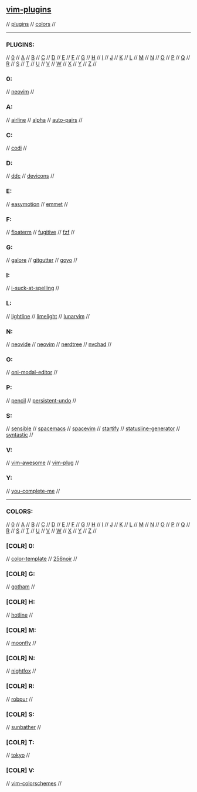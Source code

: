 ## [vim-plugins](https://github.com/topics/vim)

// [plugins](#plugins) // [colors](#colors) //

---

### PLUGINS:

// [0](#0) // [A](#a) // [B](#b) // [C](#c) // [D](#d) // [E](#e) // [F](#f) // [G](#g)
// [H](#h) // [I](#i) // [J](#j) // [K](#k) // [L](#l) // [M](#m) // [N](#n) // [O](#o)
// [P](#p) // [Q](#q) // [R](#r) // [S](#s) // [T](#t) // [U](#u) // [V](#v) // [W](#w)
// [X](#x) // [Y](#y) // [Z](#z) //

### 0:
// [neovim](https://github.com/topics/neovim)
//

### A:
// [airline](https://github.com/vim-airline/vim-airline)
// [alpha](https://github.com/goolord/alpha-nvim)
// [auto-pairs](https://github.com/jiangmiao/auto-pairs)
//

### C:
// [codi](https://github.com/metakirby5/codi.vim)
//

### D:
// [ddc](https://github.com/Shougo/ddc.vim)
// [devicons](https://github.com/ryanoasis/vim-devicons)
//

### E:
// [easymotion](https://github.com/easymotion/vim-easymotion)
// [emmet](https://github.com/mattn/emmet-vim)
//

### F:
// [floaterm](https://github.com/voldikss/vim-floaterm)
// [fugitive](https://github.com/tpope/vim-fugitive)
// [fzf](https://github.com/junegunn/fzf.vim)
//

### G:
// [galore](https://github.com/mhinz/vim-galore)
// [gitgutter](https://github.com/airblade/vim-gitgutter)
// [goyo](https://github.com/junegunn/goyo.vim)
//

### I:
// [i-suck-at-spelling](https://github.com/Pocco81/ISuckAtSpelling.nvim)
//

### L:
// [lightline](https://github.com/itchyny/lightline.vim)
// [limelight](https://github.com/junegunn/limelight.vim)
// [lunarvim](https://github.com/LunarVim/LunarVim)
//

### N:
// [neovide](https://github.com/Kethku/neovide)
// [neovim](https://github.com/neovim/neovim)
// [nerdtree](https://github.com/preservim/nerdtree)
// [nvchad](https://github.com/NvChad/NvChad)
//

### O:
// [oni-modal-editor](https://github.com/onivim/oni)
//

### P:
// [pencil](https://github.com/preservim/vim-pencil)
// [persistent-undo](https://jovicailic.org/2017/04/vim-persistent-undo/)
//

### S:
// [sensible](https://github.com/tpope/vim-sensible)
// [spacemacs](https://www.spacemacs.org/)
// [spacevim](https://spacevim.org/)
// [startify](https://github.com/mhinz/vim-startify)
// [statusline-generator](https://www.tdaly.co.uk/projects/vim-statusline-generator/)
// [syntastic](https://github.com/vim-syntastic/syntastic)
//

### V:
// [vim-awesome](https://vimawesome.com/)
// [vim-plug](https://github.com/junegunn/vim-plug)
//

### Y:
// [you-complete-me](https://github.com/ycm-core/YouCompleteMe)
//

---

### COLORS:

// [0](#colr-0) // [A](#colr-a) // [B](#colr-b) // [C](#colr-c) // [D](#colr-d) // [E](#colr-e) // [F](#colr-f) // [G](#colr-g)
// [H](#colr-h) // [I](#colr-i) // [J](#colr-j) // [K](#colr-k) // [L](#colr-l) // [M](#colr-m) // [N](#colr-n) // [O](#colr-o)
// [P](#colr-p) // [Q](#colr-q) // [R](#colr-r) // [S](#colr-s) // [T](#colr-t) // [U](#colr-u) // [V](#colr-v) // [W](#colr-w)
// [X](#colr-x) // [Y](#colr-y) // [Z](#colr-z) //

### [COLR] 0:
// [color-template](https://github.com/lifepillar/vim-colortemplate)
// [256noir](https://github.com/andreasvc/vim-256noir)
//

### [COLR] G:
// [gotham](https://github.com/whatyouhide/vim-gotham)
//

### [COLR] H:
// [hotline](https://github.com/ronwoch/hotline-vim)
//

### [COLR] M:
// [moonfly](https://github.com/bluz71/vim-moonfly-colors)
//

### [COLR] N:
// [nightfox](https://github.com/EdenEast/nightfox.nvim)
//

### [COLR] R:
// [robpur](https://github.com/skurob/robpur-vim)
//

### [COLR] S:
// [sunbather](https://github.com/nikolvs/vim-sunbather)
//

### [COLR] T:
// [tokyo](https://github.com/folke/tokyonight.nvim)
//

### [COLR] V:
// [vim-colorschemes](https://vimcolorschemes.com/)
//


